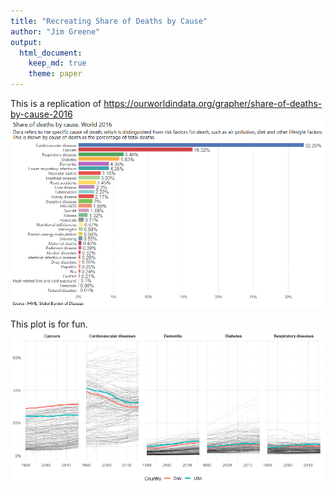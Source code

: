 ```yaml
---
title: "Recreating Share of Deaths by Cause"
author: "Jim Greene"
output:
  html_document:
    keep_md: true
    theme: paper
---
```









This is a replication of https://ourworldindata.org/grapher/share-of-deaths-by-cause-2016
![](Deaths_files/figure-html/unnamed-chunk-3-1.png)<!-- -->


This plot is for fun.
![](Deaths_files/figure-html/unnamed-chunk-4-1.png)<!-- -->

